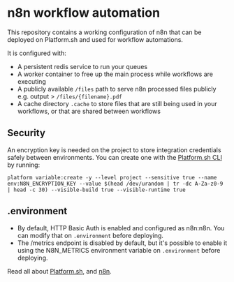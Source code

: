 # n8n workflow automation

This repository contains a working configuration of n8n that can be deployed on Platform.sh and used for workflow automations.

It is configured with:
- A persistent redis service to run your queues
- A worker container to free up the main process while workflows are executing
- A publicly available `/files` path to serve n8n processed files publicly e.g. output > `/files/{filename}.pdf`
- A cache directory `.cache` to store files that are still being used in your workflows, or that are shared between workflows

## Security
An encryption key is needed on the project to store integration credentials safely between environments. You can create one with 
the [Platform.sh CLI](https://docs.platform.sh/gettingstarted/introduction/own-code/cli-install.html) by running:

`platform variable:create -y --level project --sensitive true --name env:N8N_ENCRYPTION_KEY --value $(head /dev/urandom | tr -dc A-Za-z0-9 | head -c 30) --visible-build true --visible-runtime true`

## .environment
- By default, HTTP Basic Auth is enabled and configured as n8n:n8n. You can modify that on `.environment` before deploying.
- The /metrics endpoint is disabled by default, but it's possible to enable it using the N8N_METRICS environment variable on 
`.environment` before deploying.

Read all about [Platform.sh](https://docs.platform.sh/), and [n8n](https://docs.n8n.io/).
